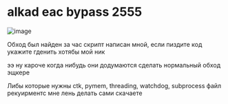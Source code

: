 # alkad eac bypass 2555  

![image](https://media.discordapp.net/attachments/1118409539281236009/1269735732579139658/Screenshot_2024-08-05-00-13-41-709_com.android.chrome-edit.jpg?ex=66b1250d&is=66afd38d&hm=0346257f05c8c87c2b7aec9b1c20966d7fdc717843f791de3a914c74ab155e07&)

Обход был найден за час скрипт написан мной, если пиздите код укажите гденить хотябы мой ник

ээ ну кароче когда нибудь они додумаются сделать нормальный обход эщкере

Либы которые нужны ctk, pymem, threading, watchdog, subprocess файл рекуирментс мне лень делать сами скачаете
